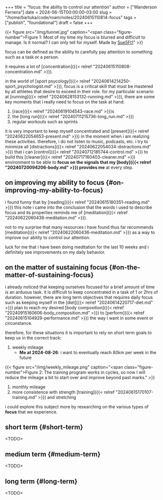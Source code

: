 +++
title = "focus: the ability to control our attention"
author = ["Wanderson Ferreira"]
date = 2024-06-15T00:00:00-03:00
slug = "/home/bartuka/code/roam/notes/20240615110814-focus"
tags = ["publish", "foundational"]
draft = false
+++

{{< figure src="/img/tunnel.jpg" caption="<span class=\"figure-number\">Figure 1: </span>Most of my time my focus is blurred and difficult to manage. Is it normal? I can only tell for myself. Made by [Sue5Ft1](https://www.reddit.com/user/Sue5Ft1/)" >}}

focus can be defined as the ability to carefully pay attention to something such
as a task or a person.

it requires a lot of [concentration]({{< relref "20240615110808-concentration.md" >}}).

in the world of [sport psycology]({{< relref "20240614214250-sport_psychologist.md" >}}), focus is a critical skill that must
be mastered by all athletes that desire to exceed in their role. for my
particular scenario at [running]({{< relref "20240628153132-running.md" >}}), there are some key moments that i really need to
focus on the task at hand:

1.  [race]({{< relref "20240619104543-race.md" >}})s
2.  the [long run]({{< relref "20240711215736-long_run.md" >}})
3.  regular workouts such as sprints

it is very important to keep myself concentrated and [present]({{< relref "20240622054653-present.md" >}}) in the moment
when i am realizing these activities. therefore, i do not listen to music,
podcasts, etc. i try to minimize all [distractions]({{< relref "20240622054034-distractions.md" >}}) that i can [control]({{< relref "20240712185744-control.md" >}}) to build
this [cleaner]({{< relref "20240717160403-cleaner.md" >}}) environment to be able to **focus on the signals that my [body]({{< relref "20240720094206-body.md" >}})
provides me** at every step.


## on improving my ability to focus {#on-improving-my-ability-to-focus}

i found funny that by [reading]({{< relref "20240615180351-reading.md" >}}) this note i came into the conclusion that the
words i used to describe focus and its properties reminds me of [meditation]({{< relref "20240622060436-meditation.md" >}}).

not to my surprise that many resources i have found thus far recommends
[meditation]({{< relref "20240622060436-meditation.md" >}}) as a way to improve our ability to control our attention.

luck for me that i have been doing meditation for the last 10 weeks and i
definitely see improvements on my daily behavior.


## on the matter of sustaining focus {#on-the-matter-of-sustaining-focus}

i already noticed that keeping ourselves focused for a brief amount of time is
an arduous task. it is difficult to keep concentrated in a task of 1 or 2hrs of
duration. however, there are long term objectives that requires daily focus such
as keeping myself in the [diet]({{< relref "20240614220717-diet.md" >}}) plan to reach my desired [body composition]({{< relref "20240915160606-body_composition.md" >}})
to [perform]({{< relref "20240615104929-performance.md" >}}) the way i want in some event or circunstance.

therefore, for these situations it is important to rely on short term goals to
keep us in the correct track:

1.  weekly mileage
    -   **Me at 2024-08-26**: i want to eventually reach 80km per week in the future

{{< figure src="/img/weekly_mileage.png" caption="<span class=\"figure-number\">Figure 2: </span>The training program works in cycles, so now I will reduce the mileage a bit to start over and improve beyond past marks." >}}

1.  monthly mileage
2.  more consistence with strength [training]({{< relref "20240615170107-training.md" >}}) and stretching

i could explore this subject more by researching on the various types of **focus**
that we experience.


## short term {#short-term}

&lt;TODO&gt;


## medium term {#medium-term}

&lt;TODO&gt;


## long term {#long-term}

&lt;TODO&gt;
